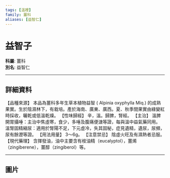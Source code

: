 ```yaml
---
tags: [溫裡]
family: 薑科
aliases: [益智仁]
---
```


# 益智子

**科屬**: 薑科  
**別名**: 益智仁  

---

## 詳細資料
【品種來源】
本品為薑科多年生草本植物益智 (
Alpinia oxyphylla
Miq.) 的成熟果實。生於陰濕林下，有栽培。產於海南、廣東、廣西。夏、秋季間果實由綠變紅時採收，曬乾或低溫乾燥。
【性味歸經】
辛，溫。歸脾，腎經。
【主治】
溫脾開胃攝唾：主治中焦虛寒，食少，多唾及腹痛便溏等證，每與溫中益氣藥同用。
溫腎固精縮尿：適用於腎陽不足，下元虛冷，失其固秘，症見遺精，遺尿，尿頻，尿有餘瀝等證。
【用法用量】
3～6g。
【注意禁忌】
陰虛火旺及有濕熱者忌服。
【現代藥理】
含揮發油，油中主要含有桉油精（eucalyptol），薑烯（zingiberene），薑醇（zingiberol）等。

---

## 圖片
